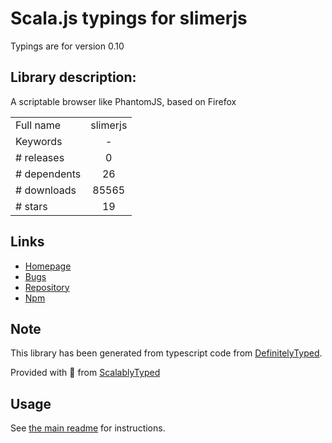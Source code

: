 
# Scala.js typings for slimerjs

Typings are for version 0.10

## Library description:
A scriptable browser like PhantomJS, based on Firefox

|                    |                 |
| ------------------ | :-------------: |
| Full name          | slimerjs |
| Keywords           | - |
| # releases         | 0 |
| # dependents       | 26 |
| # downloads        | 85565 |
| # stars            | 19 |

## Links
- [Homepage](https://github.com/laurentj/slimerjs#readme)
- [Bugs](https://github.com/laurentj/slimerjs/issues)
- [Repository](https://github.com/laurentj/slimerjs)
- [Npm](https://www.npmjs.com/package/slimerjs)
    


## Note
This library has been generated from typescript code from [DefinitelyTyped](https://definitelytyped.org).

Provided with :purple_heart: from [ScalablyTyped](https://github.com/oyvindberg/ScalablyTyped)

## Usage
See [the main readme](../../readme.md) for instructions.


